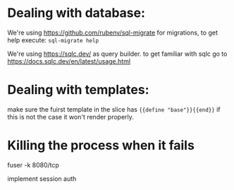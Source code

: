 # Dealing with database:
We're using https://github.com/rubenv/sql-migrate for migrations,
to get help execute:
`sql-migrate help` 

We're using https://sqlc.dev/ as query builder. to get familiar with sqlc go to https://docs.sqlc.dev/en/latest/usage.html

# Dealing with templates:
make sure the fuirst template in the slice has
`{{define "base"}}{{end}}`
if this is not the case it won't render properly.

# Killing the process when it fails
fuser -k 8080/tcp


implement session auth
